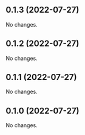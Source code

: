 ## 0.1.3 (2022-07-27)

No changes.

## 0.1.2 (2022-07-27)

No changes.

## 0.1.1 (2022-07-27)

No changes.

## 0.1.0 (2022-07-27)

No changes.
